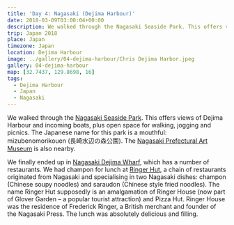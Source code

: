 ```yaml
---
title: 'Day 4: Nagasaki (Dejima Harbour)'
date: 2018-03-09T03:00:04+00:00
description: We walked through the Nagasaki Seaside Park. This offers views of Dejima Harbour and incoming boats, plus open space.
trip: Japan 2018
place: Japan
timezone: Japan
location: Dejima Harbour
image: ../gallery/04-dejima-harbour/Chris Dejima Harbor.jpeg
gallery: 04-dejima-harbour
map: [32.7437, 129.8698, 16]
tags:
  - Dejima Harbour
  - Japan
  - Nagasaki
---
```


We walked through the [Nagasaki Seaside Park][1]. This offers views of Dejima Harbour and incoming boats, plus open space for walking, jogging and picnics. The Japanese name for this park is a mouthful: mizubenomorikouen (長崎水辺の森公園). The [Nagasaki Prefectural Art Museum][2] is also nearby.

We finally ended up in [Nagasaki Dejima Wharf][3], which has a number of restaurants. We had champon for lunch at [Ringer Hut][4], a chain of restaurants originated from Nagasaki and specialising in two Nagasaki dishes: champon (Chinese soupy noodles) and saraudon (Chinese style fried noodles). The name Ringer Hut supposedly is an amalgamation of Ringer House (now part of Glover Garden &#8211; a popular tourist attraction) and Pizza Hut. Ringer House was the residence of Frederick Ringer, a British merchant and founder of the Nagasaki Press. The lunch was absolutely delicious and filling.

[1]: http://www.mizubenomori.jp
[2]: https://www.nagasaki-museum.jp
[3]: http://dejimawharf.com/
[4]: http://www.ringerhut.co.jp
